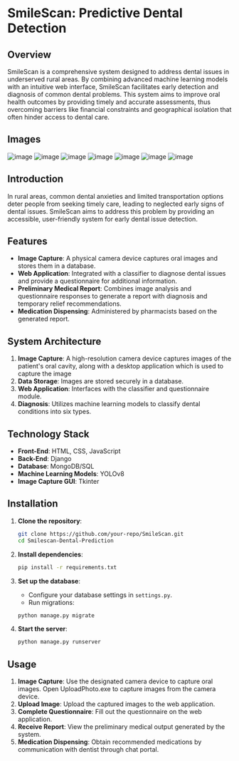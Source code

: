 # SmileScan: Predictive Dental Detection

## Overview

SmileScan is a comprehensive system designed to address dental issues in underserved rural areas. By combining advanced machine learning models with an intuitive web interface, SmileScan facilitates early detection and diagnosis of common dental problems. This system aims to improve oral health outcomes by providing timely and accurate assessments, thus overcoming barriers like financial constraints and geographical isolation that often hinder access to dental care.

## Images
![image](https://github.com/yashchavan10/SmileScan/assets/97660991/8aa57d7a-65ff-4778-ab8e-539f0d2a6cc2)
![image](https://github.com/yashchavan10/SmileScan/assets/97660991/1ffb5266-cc60-4475-befe-75a000946100)
![image](https://github.com/yashchavan10/SmileScan/assets/97660991/99be7014-fa94-4194-a948-76919b7e4243)
![image](https://github.com/yashchavan10/SmileScan/assets/97660991/17d7df19-05e2-4bd2-9b6f-f5eaf205407a)
![image](https://github.com/yashchavan10/SmileScan/assets/97660991/baec0097-37f9-4574-a2ce-ffc03611353d)
![image](https://github.com/yashchavan10/SmileScan/assets/97660991/1030510c-6b44-479b-90e0-c583ea9abe3d)
![image](https://github.com/yashchavan10/SmileScan/assets/97660991/bc85b468-9068-4d53-8845-42b174158f99)


## Introduction

In rural areas, common dental anxieties and limited transportation options deter people from seeking timely care, leading to neglected early signs of dental issues. SmileScan aims to address this problem by providing an accessible, user-friendly system for early dental issue detection.

## Features

- **Image Capture**: A physical camera device captures oral images and stores them in a database.
- **Web Application**: Integrated with a classifier to diagnose dental issues and provide a questionnaire for additional information.
- **Preliminary Medical Report**: Combines image analysis and questionnaire responses to generate a report with diagnosis and temporary relief recommendations.
- **Medication Dispensing**: Administered by pharmacists based on the generated report.

## System Architecture

1. **Image Capture**: A high-resolution camera device captures images of the patient's oral cavity, along with a desktop application which is used to capture the image
2. **Data Storage**: Images are stored securely in a database.
3. **Web Application**: Interfaces with the classifier and questionnaire module.
4. **Diagnosis**: Utilizes machine learning models to classify dental conditions into six types.

## Technology Stack

- **Front-End**: HTML, CSS, JavaScript
- **Back-End**: Django
- **Database**: MongoDB/SQL
- **Machine Learning Models**: YOLOv8
- **Image Capture GUI**: Tkinter

## Installation

1. **Clone the repository**:
    ```bash
    git clone https://github.com/your-repo/SmileScan.git
    cd Smilescan-Dental-Prediction
    ```

2. **Install dependencies**:
    ```bash
    pip install -r requirements.txt
    ```

3. **Set up the database**:
    - Configure your database settings in `settings.py`.
    - Run migrations:
    ```bash
    python manage.py migrate
    ```

4. **Start the server**:
    ```bash
    python manage.py runserver
    ```

## Usage

1. **Image Capture**: Use the designated camera device to capture oral images. Open UploadPhoto.exe to capture images from the camera device.
2. **Upload Image**: Upload the captured images to the web application.
3. **Complete Questionnaire**: Fill out the questionnaire on the web application.
4. **Receive Report**: View the preliminary medical output generated by the system.
5. **Medication Dispensing**: Obtain recommended medications by communication with dentist through chat portal.

